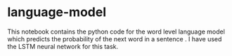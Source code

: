 # language-model
This notebook contains the python code for the word level language model which predicts the probability of the next word in a sentence .
I have used the LSTM neural network for this task.
